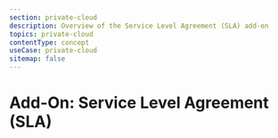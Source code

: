 ```yaml
---
section: private-cloud
description: Overview of the Service Level Agreement (SLA) add-on
topics: private-cloud
contentType: concept
useCase: private-cloud
sitemap: false
---
```

# Add-On: Service Level Agreement (SLA)